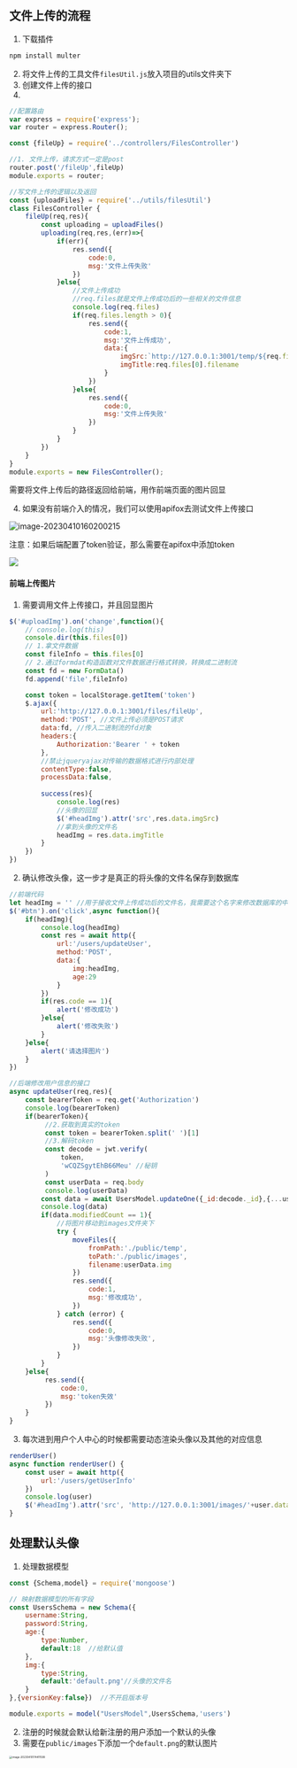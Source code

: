 ## 文件上传的流程

1. 下载插件

```bash
npm install multer
```

2. 将文件上传的工具文件`filesUtil.js`放入项目的utils文件夹下
3. 创建文件上传的接口
4. 

```js
//配置路由
var express = require('express');
var router = express.Router();

const {fileUp} = require('../controllers/FilesController')

//1. 文件上传，请求方式一定是post
router.post('/fileUp',fileUp)
module.exports = router;
```

```js
//写文件上传的逻辑以及返回
const {uploadFiles} = require('../utils/filesUtil')
class FilesController {
    fileUp(req,res){
        const uploading = uploadFiles()
        uploading(req,res,(err)=>{
            if(err){
                res.send({
                    code:0,
                    msg:'文件上传失败'
                })
            }else{
                //文件上传成功
                //req.files就是文件上传成功后的一些相关的文件信息
                console.log(req.files) 
                if(req.files.length > 0){
                    res.send({
                        code:1,
                        msg:'文件上传成功',
                        data:{
                            imgSrc:`http://127.0.0.1:3001/temp/${req.files[0].filename}`,
                            imgTitle:req.files[0].filename
                        }
                    })
                }else{
                    res.send({
                        code:0,
                        msg:'文件上传失败'
                    })
                }
            }
        })
    }
}
module.exports = new FilesController();
```

需要将文件上传后的路径返回给前端，用作前端页面的图片回显

4. 如果没有前端介入的情况，我们可以使用apifox去测试文件上传接口

![image-20230410160200215](https://woniumd.oss-cn-hangzhou.aliyuncs.com/web/zhangxiao/202304101602810.png)

注意：如果后端配置了token验证，那么需要在apifox中添加token

![](https://woniumd.oss-cn-hangzhou.aliyuncs.com/web/zhangxiao/202304101602747.png)

#### 前端上传图片

1. 需要调用文件上传接口，并且回显图片

```js
$('#uploadImg').on('change',function(){
    // console.log(this)
    console.dir(this.files[0])
    // 1.拿文件数据
    const fileInfo = this.files[0]
    // 2.通过formdat构造函数对文件数据进行格式转换，转换成二进制流
    const fd = new FormData()
    fd.append('file',fileInfo)

    const token = localStorage.getItem('token')
    $.ajax({
        url:'http://127.0.0.1:3001/files/fileUp',
        method:'POST', //文件上传必须是POST请求
        data:fd, //传入二进制流的fd对象
        headers:{
            Authorization:'Bearer ' + token
        },
        //禁止jqueryajax对传输的数据格式进行内部处理
        contentType:false,
        processData:false,
        
        success(res){
            console.log(res)
            //头像的回显
            $('#headImg').attr('src',res.data.imgSrc)
            //拿到头像的文件名
            headImg = res.data.imgTitle
        }
    })
})
```

2. 确认修改头像，这一步才是真正的将头像的文件名保存到数据库

```js
//前端代码
let headImg = '' //用于接收文件上传成功后的文件名，我需要这个名字来修改数据库的中头像地址
$('#btn').on('click',async function(){
    if(headImg){
        console.log(headImg)
        const res = await http({
            url:'/users/updateUser',
            method:'POST',
            data:{
                img:headImg,
                age:29
            }
        })
        if(res.code == 1){
            alert('修改成功')
        }else{
            alert('修改失败')
        }
    }else{
        alert('请选择图片')
    }
})
```

```js
//后端修改用户信息的接口
async updateUser(req,res){
    const bearerToken = req.get('Authorization')
    console.log(bearerToken)
    if(bearerToken){
         //2.获取到真实的token
         const token = bearerToken.split(' ')[1]
         //3.解码token
         const decode = jwt.verify(
             token,
             'wCQZSgytEhB66Meu' //秘钥
         )
         const userData = req.body
         console.log(userData)
        const data = await UsersModel.updateOne({_id:decode._id},{...userData})
        console.log(data)
        if(data.modifiedCount == 1){
            //将图片移动到images文件夹下
            try {
                moveFiles({ 
                    fromPath:'./public/temp', 
                    toPath:'./public/images', 
                    filename:userData.img
                })
                res.send({
                    code:1,
                    msg:'修改成功',
                })
            } catch (error) { 
                res.send({
                    code:0,
                    msg:'头像修改失败',
                })
            }
        }
    }else{
         res.send({
             code:0,
             msg:'token失效'
         })
    }
}
```

3. 每次进到用户个人中心的时候都需要动态渲染头像以及其他的对应信息

```js
renderUser()
async function renderUser() {
    const user = await http({
        url:'/users/getUserInfo'
    })
    console.log(user)
    $('#headImg').attr('src', 'http://127.0.0.1:3001/images/'+user.data.img)
}
```

## 处理默认头像

1. 处理数据模型

```js
const {Schema,model} = require('mongoose')

// 映射数据模型的所有字段
const UsersSchema = new Schema({
    username:String,
    password:String,
    age:{
        type:Number,
        default:18  //给默认值
    },
    img:{
        type:String,
        default:'default.png'//头像的文件名
    } 
},{versionKey:false})  //不开启版本号

module.exports = model("UsersModel",UsersSchema,'users')
```

2. 注册的时候就会默认给新注册的用户添加一个默认的头像
3. 需要在`public/images`下添加一个`default.png`的默认图片

<img src="https://woniumd.oss-cn-hangzhou.aliyuncs.com/web/zhangxiao/202304101744634.png" alt="image-20230410174411599" style="zoom:33%;" />

